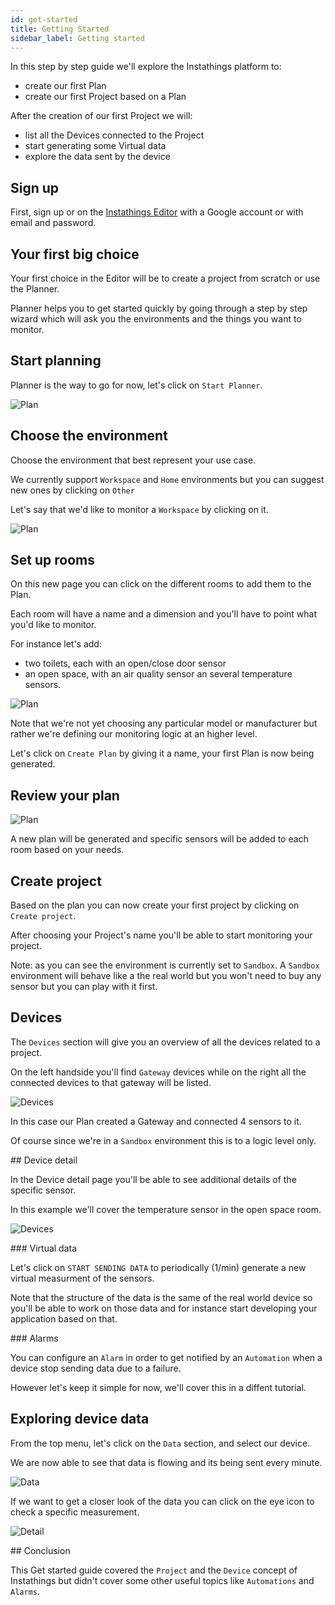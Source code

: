 ```yaml
---
id: get-started
title: Getting Started
sidebar_label: Getting started
---
```


In this step by step guide we'll explore the Instathings platform to:
- create our first Plan
- create our first Project based on a Plan

After the creation of our first Project we will:
- list all the Devices connected to the Project
- start generating some Virtual data
- explore the data sent by the device 

## Sign up

First, sign up or on the [Instathings Editor](https://editor.instathings.io) with a Google account or with email and password.

## Your first big choice 

Your first choice in the Editor will be to create a project from scratch or use the Planner. 

Planner helps you to get started quickly by going through a step by step wizard which will ask you the environments and the things you want to monitor.

## Start planning

Planner is the way to go for now, let's click on `Start Planner`.

![Plan](assets/get-started/planner-home.png)

## Choose the environment

Choose the environment that best represent your use case. 

We currently support `Workspace` and `Home` environments but you can suggest new ones by clicking on `Other`

Let's say that we'd like to monitor a `Workspace` by clicking on it.

![Plan](assets/get-started/planner-environments.png)

## Set up rooms

On this new page you can click on the different rooms to add them to the Plan. 

Each room will have a name and a dimension and you'll have to point what you'd like to monitor. 

For instance let's add:
- two toilets, each with an open/close door sensor 
- an open space, with an air quality sensor an several temperature sensors. 

![Plan](assets/get-started/planner-workspace.png)


Note that we're not yet choosing any particular model or manufacturer but rather we're defining our monitoring logic at an higher level.

Let's click on `Create Plan` by giving it a name, your first Plan is now being generated.

## Review your plan

![Plan](assets/get-started/planner-plan.png)

A new plan will be generated and specific sensors will be added to each room based on your needs. 

## Create project

Based on the plan you can now create your first project by clicking on `Create project`. 

After choosing your Project's name you'll be able to start monitoring your project.

Note: as you can see the environment is currently set to `Sandbox`. A `Sandbox` environment will behave like a the real world but you won't need to buy any sensor but you can play with it first.

## Devices

The `Devices` section will give you an overview of all the devices related to a project.

On the left handside you'll find `Gateway` devices while on the right all the connected devices to that gateway will be listed.

![Devices](assets/get-started/project-devices.png)

In this case our Plan created a Gateway and connected 4 sensors to it. 

Of course since we're in a `Sandbox` environment this is to a logic level only.

## Device detail

In the Device detail page you'll be able to see additional details of the specific sensor.

In this example we'll cover the temperature sensor in the open space room.

![Devices](assets/get-started/project-device.png)

### Virtual data

Let's click on `START SENDING DATA` to periodically (1/min) generate a new virtual measurment of the sensors. 

Note that the structure of the data is the same of the real world device so you'll be able to work on those data and for instance start developing your application based on that.

### Alarms

You can configure an `Alarm` in order to get notified by an `Automation` when a device stop sending data due to a failure. 

However let's keep it simple for now, we'll cover this in a diffent tutorial.

## Exploring device data

From the top menu, let's click on the `Data` section, and select our device.

We are now able to see that data is flowing and its being sent every minute.

![Data](assets/get-started/project-data.png)

If we want to get a closer look of the data you can click on the eye icon to check a specific measurement.

![Detail](assets/get-started/project-data-detail.png)

## Conclusion

This Get started guide covered the `Project` and the `Device` concept of Instathings but didn't cover some other useful topics like `Automations` and `Alarms`.
